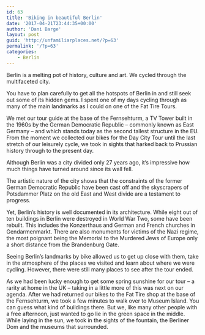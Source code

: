 ```yaml
---
id: 63
title: 'Biking in beautiful Berlin'
date: '2017-04-21T23:44:35+00:00'
author: 'Dani Barge'
layout: post
guid: 'http://unfamiliarplaces.net/?p=63'
permalink: '/?p=63'
categories:
    - Berlin
---
```


Berlin is a melting pot of history, culture and art. We cycled through the multifaceted city.

You have to plan carefully to get all the hotspots of Berlin in and still seek out some of its hidden gems. I spent one of my days cycling through as many of the main landmarks as I could on one of the Fat Tire Tours.

We met our tour guide at the base of the Fernsehturm, a TV Tower built in the 1960s by the German Democratic Republic – commonly known as East Germany – and which stands today as the second tallest structure in the EU. From the moment we collected our bikes for the Day City Tour until the last stretch of our leisurely cycle, we took in sights that harked back to Prussian history through to the present day.

Although Berlin was a city divided only 27 years ago, it’s impressive how much things have turned around since its wall fell.

The artistic nature of the city shows that the constraints of the former German Democratic Republic have been cast off and the skyscrapers of Potsdammer Platz on the old East and West divide are a testament to progress.

Yet, Berlin’s history is well documented in its architecture. While eight out of ten buildings in Berlin were destroyed in World War Two, some have been rebuilt. This includes the Konzerthaus and German and French churches in  
Gendarmenmarkt. There are also monuments for victims of the Nazi regime, the most poignant being the Memorial to the Murdered Jews of Europe only a short distance from the Brandenburg Gate.

Seeing Berlin’s landmarks by bike allowed us to get up close with them, take in the atmosphere of the places we visited and learn about where we were cycling. However, there were still many places to see after the tour ended.

As we had been lucky enough to get some spring sunshine for our tour – a rarity at home in the UK – taking in a little more of this was next on our agenda. After we had returned our bikes to the Fat Tire shop at the base of the Fernsehturm, we took a few minutes to walk over to Museum Island. You can guess what kind of buildings there. But we, like many other people with a free afternoon, just wanted to go lie in the green space in the middle. While laying in the sun, we took in the sights of the fountain, the Berliner Dom and the museums that surrounded.